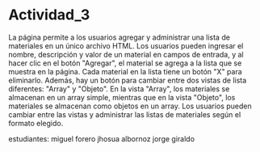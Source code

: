 # Actividad_3
La página permite a los usuarios agregar y administrar una lista de materiales en un único archivo HTML. Los usuarios pueden ingresar el nombre, descripción y valor de un material en campos de entrada, y al hacer clic en el botón "Agregar", el material se agrega a la lista que se muestra en la página. Cada material en la lista tiene un botón "X" para eliminarlo. Además, hay un botón para cambiar entre dos vistas de lista diferentes: "Array" y "Objeto". En la vista "Array", los materiales se almacenan en un array simple, mientras que en la vista "Objeto", los materiales se almacenan como objetos en un array. Los usuarios pueden cambiar entre las vistas y administrar las listas de materiales según el formato elegido.

estudiantes: miguel forero
             jhosua albornoz
             jorge giraldo